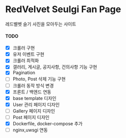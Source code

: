# RedVelvet Seulgi Fan Page

레드벨벳 슬기 사진을 모아두는 사이트



#### TODO
- [x] 크롤러 구현
- [x] 유저 이벤트 구현
- [x] 크롤러 최적화
- [x] 갤러리, 게시글, 공지사항, 건의사항 기능 구현
- [x] Pagination
- [ ] Photo, Post 삭제 기능 구현
- [ ] 크롤러 동작 방식 변경
- [x] 프론트 / 백엔드 연동
- [x] base template 디자인
- [x] User 관리 페이지 디자인
- [ ] Gallery 페이지 디자인
- [ ] Post 페이지 디자인
- [x] Dockerfile, docker-compose 추가
- [ ] nginx,uwsgi 연동